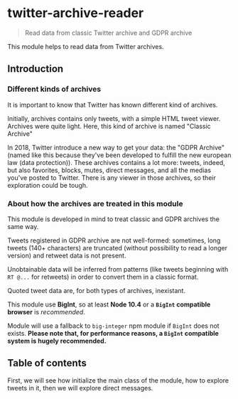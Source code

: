 # twitter-archive-reader

> Read data from classic Twitter archive and GDPR archive

This module helps to read data from Twitter archives.

## Introduction

### Different kinds of archives

It is important to know that Twitter has known different kind of archives. 

Initially, archives contains only tweets, with a simple HTML tweet viewer. Archives were quite light. Here, this kind of archive is named "Classic Archive"

In 2018, Twitter introduce a new way to get your data: the "GDPR Archive" (named like this because they've been developed to fulfill the new european law (data protection)). These archives contains a lot more: tweets, indeed, but also favorites, blocks, mutes, direct messages, and all the medias you've posted to Twitter. There is any viewer in those archives, so their exploration could be tough.

### About how the archives are treated in this module

This module is developed in mind to treat classic and GDPR archives the same way.

Tweets registered in GDPR archive are not well-formed: sometimes, long tweets (140+ characters)
are truncated (without possibility to read a longer version) and retweet data is not present.

Unobtainable data will be inferred from patterns (like tweets beginning with `RT @...` for retweets) in
order to convert them in a classic format.

Quoted tweet data are, for both types of archives, inexistant.

This module use **BigInt**, so at least **Node 10.4** or a **`BigInt` compatible browser** is *recommended*.

Module will use a fallback to `big-integer` npm module if `BigInt` does not exists.
**Please note that, for performance reasons, a `BigInt` compatible system is hugely recommended.**

## Table of contents

First, we will see how initialize the main class of the module, how to explore tweets in it, then we will explore direct messages.